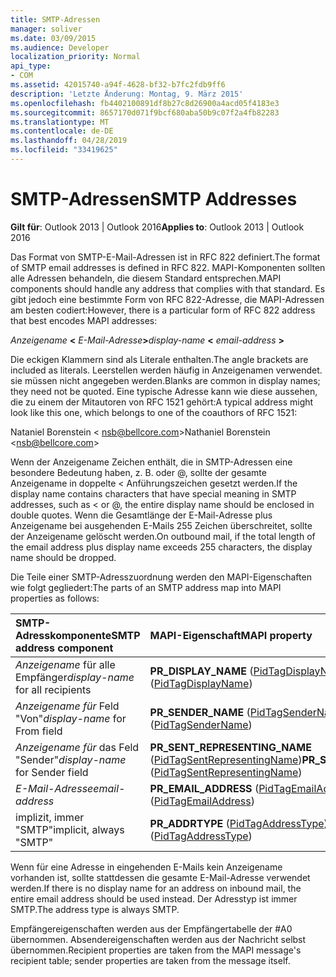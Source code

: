 ```yaml
---
title: SMTP-Adressen
manager: soliver
ms.date: 03/09/2015
ms.audience: Developer
localization_priority: Normal
api_type:
- COM
ms.assetid: 42015740-a94f-4628-bf32-b7fc2fdb9ff6
description: 'Letzte Änderung: Montag, 9. März 2015'
ms.openlocfilehash: fb4402100891df8b27c8d26900a4acd05f4183e3
ms.sourcegitcommit: 8657170d071f9bcf680aba50b9c07f2a4fb82283
ms.translationtype: MT
ms.contentlocale: de-DE
ms.lasthandoff: 04/28/2019
ms.locfileid: "33419625"
---
```

# <a name="smtp-addresses"></a><span data-ttu-id="1166d-103">SMTP-Adressen</span><span class="sxs-lookup"><span data-stu-id="1166d-103">SMTP Addresses</span></span>

  
  
<span data-ttu-id="1166d-104">**Gilt für**: Outlook 2013 | Outlook 2016</span><span class="sxs-lookup"><span data-stu-id="1166d-104">**Applies to**: Outlook 2013 | Outlook 2016</span></span> 
  
<span data-ttu-id="1166d-105">Das Format von SMTP-E-Mail-Adressen ist in RFC 822 definiert.</span><span class="sxs-lookup"><span data-stu-id="1166d-105">The format of SMTP email addresses is defined in RFC 822.</span></span> <span data-ttu-id="1166d-106">MAPI-Komponenten sollten alle Adressen behandeln, die diesem Standard entsprechen.</span><span class="sxs-lookup"><span data-stu-id="1166d-106">MAPI components should handle any address that complies with that standard.</span></span> <span data-ttu-id="1166d-107">Es gibt jedoch eine bestimmte Form von RFC 822-Adresse, die MAPI-Adressen am besten codiert:</span><span class="sxs-lookup"><span data-stu-id="1166d-107">However, there is a particular form of RFC 822 address that best encodes MAPI addresses:</span></span>
  
 <span data-ttu-id="1166d-108">_Anzeigename_ **\<** _E-Mail-Adresse_**\>**</span><span class="sxs-lookup"><span data-stu-id="1166d-108">_display-name_ **\<** _email-address_ **\>**</span></span>
  
<span data-ttu-id="1166d-109">Die eckigen Klammern sind als Literale enthalten.</span><span class="sxs-lookup"><span data-stu-id="1166d-109">The angle brackets are included as literals.</span></span> <span data-ttu-id="1166d-110">Leerstellen werden häufig in Anzeigenamen verwendet. sie müssen nicht angegeben werden.</span><span class="sxs-lookup"><span data-stu-id="1166d-110">Blanks are common in display names; they need not be quoted.</span></span> <span data-ttu-id="1166d-111">Eine typische Adresse kann wie diese aussehen, die zu einem der Mitautoren von RFC 1521 gehört:</span><span class="sxs-lookup"><span data-stu-id="1166d-111">A typical address might look like this one, which belongs to one of the coauthors of RFC 1521:</span></span>
  
<span data-ttu-id="1166d-112">Nataniel Borenstein \< nsb@bellcore.com\></span><span class="sxs-lookup"><span data-stu-id="1166d-112">Nathaniel Borenstein \<nsb@bellcore.com\></span></span>
  
<span data-ttu-id="1166d-113">Wenn der Anzeigename Zeichen enthält, die in SMTP-Adressen eine besondere Bedeutung haben, z. B. oder @, sollte der gesamte Anzeigename in doppelte \< Anführungszeichen gesetzt werden.</span><span class="sxs-lookup"><span data-stu-id="1166d-113">If the display name contains characters that have special meaning in SMTP addresses, such as \< or @, the entire display name should be enclosed in double quotes.</span></span> <span data-ttu-id="1166d-114">Wenn die Gesamtlänge der E-Mail-Adresse plus Anzeigename bei ausgehenden E-Mails 255 Zeichen überschreitet, sollte der Anzeigename gelöscht werden.</span><span class="sxs-lookup"><span data-stu-id="1166d-114">On outbound mail, if the total length of the email address plus display name exceeds 255 characters, the display name should be dropped.</span></span>
  
<span data-ttu-id="1166d-115">Die Teile einer SMTP-Adresszuordnung werden den MAPI-Eigenschaften wie folgt gegliedert:</span><span class="sxs-lookup"><span data-stu-id="1166d-115">The parts of an SMTP address map into MAPI properties as follows:</span></span>
  
|<span data-ttu-id="1166d-116">**SMTP-Adresskomponente**</span><span class="sxs-lookup"><span data-stu-id="1166d-116">**SMTP address component**</span></span>|<span data-ttu-id="1166d-117">**MAPI-Eigenschaft**</span><span class="sxs-lookup"><span data-stu-id="1166d-117">**MAPI property**</span></span>|
|:-----|:-----|
| <span data-ttu-id="1166d-118">_Anzeigename_ für alle Empfänger</span><span class="sxs-lookup"><span data-stu-id="1166d-118">_display-name_ for all recipients</span></span>  <br/> |<span data-ttu-id="1166d-119">**PR_DISPLAY_NAME** ([PidTagDisplayName](pidtagdisplayname-canonical-property.md))</span><span class="sxs-lookup"><span data-stu-id="1166d-119">**PR_DISPLAY_NAME** ([PidTagDisplayName](pidtagdisplayname-canonical-property.md))</span></span>  <br/> |
| <span data-ttu-id="1166d-120">_Anzeigename für_ Feld "Von"</span><span class="sxs-lookup"><span data-stu-id="1166d-120">_display-name_ for From field</span></span>  <br/> |<span data-ttu-id="1166d-121">**PR_SENDER_NAME** ([PidTagSenderName](pidtagsendername-canonical-property.md))</span><span class="sxs-lookup"><span data-stu-id="1166d-121">**PR_SENDER_NAME** ([PidTagSenderName](pidtagsendername-canonical-property.md))</span></span>  <br/> |
| <span data-ttu-id="1166d-122">_Anzeigename für_ das Feld "Sender"</span><span class="sxs-lookup"><span data-stu-id="1166d-122">_display-name_ for Sender field</span></span>  <br/> |<span data-ttu-id="1166d-123">**PR_SENT_REPRESENTING_NAME** ([PidTagSentRepresentingName](pidtagsentrepresentingname-canonical-property.md))</span><span class="sxs-lookup"><span data-stu-id="1166d-123">**PR_SENT_REPRESENTING_NAME** ([PidTagSentRepresentingName](pidtagsentrepresentingname-canonical-property.md))</span></span>  <br/> |
| <span data-ttu-id="1166d-124">_E-Mail-Adresse_</span><span class="sxs-lookup"><span data-stu-id="1166d-124">_email-address_</span></span> <br/> |<span data-ttu-id="1166d-125">**PR_EMAIL_ADDRESS** ([PidTagEmailAddress](pidtagemailaddress-canonical-property.md))</span><span class="sxs-lookup"><span data-stu-id="1166d-125">**PR_EMAIL_ADDRESS** ([PidTagEmailAddress](pidtagemailaddress-canonical-property.md))</span></span>  <br/> |
|<span data-ttu-id="1166d-126">implizit, immer "SMTP"</span><span class="sxs-lookup"><span data-stu-id="1166d-126">implicit, always "SMTP"</span></span>  <br/> |<span data-ttu-id="1166d-127">**PR_ADDRTYPE** ([PidTagAddressType](pidtagaddresstype-canonical-property.md))</span><span class="sxs-lookup"><span data-stu-id="1166d-127">**PR_ADDRTYPE** ([PidTagAddressType](pidtagaddresstype-canonical-property.md))</span></span>  <br/> |
   
<span data-ttu-id="1166d-128">Wenn für eine Adresse in eingehenden E-Mails kein Anzeigename vorhanden ist, sollte stattdessen die gesamte E-Mail-Adresse verwendet werden.</span><span class="sxs-lookup"><span data-stu-id="1166d-128">If there is no display name for an address on inbound mail, the entire email address should be used instead.</span></span> <span data-ttu-id="1166d-129">Der Adresstyp ist immer SMTP.</span><span class="sxs-lookup"><span data-stu-id="1166d-129">The address type is always SMTP.</span></span>
  
<span data-ttu-id="1166d-130">Empfängereigenschaften werden aus der Empfängertabelle der #A0 übernommen. Absendereigenschaften werden aus der Nachricht selbst übernommen.</span><span class="sxs-lookup"><span data-stu-id="1166d-130">Recipient properties are taken from the MAPI message's recipient table; sender properties are taken from the message itself.</span></span>
  

